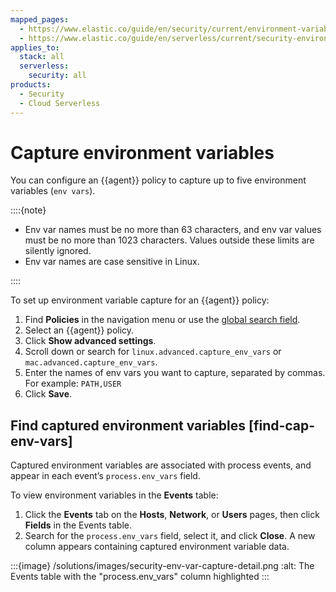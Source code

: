 ```yaml
---
mapped_pages:
  - https://www.elastic.co/guide/en/security/current/environment-variable-capture.html
  - https://www.elastic.co/guide/en/serverless/current/security-environment-variable-capture.html
applies_to:
  stack: all
  serverless:
    security: all
products:
  - Security
  - Cloud Serverless
---
```


# Capture environment variables

You can configure an {{agent}} policy to capture up to five environment variables (`env vars`).

::::{note}
* Env var names must be no more than 63 characters, and env var values must be no more than 1023 characters. Values outside these limits are silently ignored.
* Env var names are case sensitive in Linux.

::::


To set up environment variable capture for an {{agent}} policy:

1. Find **Policies** in the navigation menu or use the [global search field](/explore-analyze/find-and-organize/find-apps-and-objects.md).
2. Select an {{agent}} policy.
3. Click **Show advanced settings**.
4. Scroll down or search for `linux.advanced.capture_env_vars` or `mac.advanced.capture_env_vars`.
5. Enter the names of env vars you want to capture, separated by commas. For example: `PATH,USER`
6. Click **Save**.


## Find captured environment variables [find-cap-env-vars]

Captured environment variables are associated with process events, and appear in each event’s `process.env_vars` field.

To view environment variables in the **Events** table:

1. Click the **Events** tab on the **Hosts**, **Network**, or **Users** pages, then click **Fields** in the Events table.
2. Search for the `process.env_vars` field, select it, and click **Close**. A new column appears containing captured environment variable data.

:::{image} /solutions/images/security-env-var-capture-detail.png
:alt: The Events table with the "process.env_vars" column highlighted
:::
